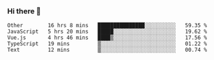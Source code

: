 ### Hi there 👋

<!--
**Hundeklemmen/Hundeklemmen** is a ✨ _special_ ✨ repository because its `README.md` (this file) appears on your GitHub profile.

Here are some ideas to get you started:

- 🔭 I’m currently working on ...
- 🌱 I’m currently learning ...
- 👯 I’m looking to collaborate on ...
- 🤔 I’m looking for help with ...
- 💬 Ask me about ...
- 📫 How to reach me: ...
- 😄 Pronouns: ...
- ⚡ Fun fact: ...
-->
<!--START_SECTION:waka-->
```text
Other        16 hrs 8 mins   ███████████████░░░░░░░░░░   59.35 % 
JavaScript   5 hrs 20 mins   █████░░░░░░░░░░░░░░░░░░░░   19.62 % 
Vue.js       4 hrs 46 mins   ████▒░░░░░░░░░░░░░░░░░░░░   17.56 % 
TypeScript   19 mins         ▒░░░░░░░░░░░░░░░░░░░░░░░░   01.22 % 
Text         12 mins         ▒░░░░░░░░░░░░░░░░░░░░░░░░   00.74 % 
```
<!--END_SECTION:waka-->
